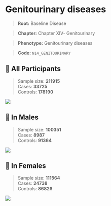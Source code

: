 # Genitourinary diseases

> **Root:** Baseline Disease  

> **Chapter:** Chapter XIV- Genitourinary  

> **Phenotype:** Genitourinary diseases  

> **Code:** `N14_GENITOURINARY`

## 🧪 All Participants  
> Sample size: **211915**  
> Cases: **33725**  
> Controls: **178190**
<img src="/Disease/Figures/ALL/Baseline/N14_GENITOURINARY.png"/>
<CsvTable src="/Disease/Data/ALL/Baseline/LG_N14_GENITOURINARY.csv" label="🔍 View full results" />

## 👨 In Males  
> Sample size: **100351**  
> Cases: **8987**  
> Controls: **91364**
<img src="/Disease/Figures/Male/Baseline/N14_GENITOURINARY.png"/>
<CsvTable src="/Disease/Data/Male/Baseline/LG_N14_GENITOURINARY.csv" label="🔍 View full results" />

## 👩 In Females  
> Sample size: **111564**  
> Cases: **24738**  
> Controls: **86826**
<img src="/Disease/Figures/Female/Baseline/N14_GENITOURINARY.png"/>
<CsvTable src="/Disease/Data/Female/Baseline/LG_N14_GENITOURINARY.csv" label="🔍 View full results" />
